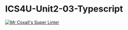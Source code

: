# ICS4U-Unit2-03-Typescript

[![Mr Coxall's Super Linter](https://github.com/mohammedal-ess/ICS4U-Unit2-03-Typescript/workflows/Mr%20Coxall's%20Super%20Linter/badge.svg)](https://github.com/mohammedal-ess/ICS4U-Unit2-03-Typescript/actions/)
